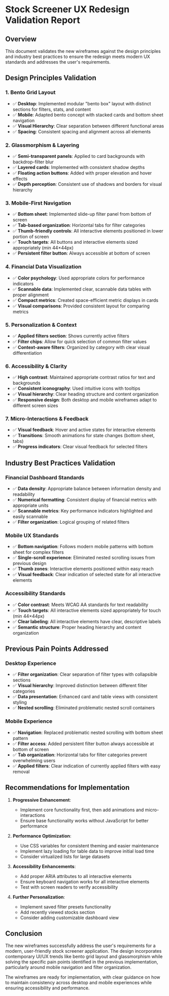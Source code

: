 # Stock Screener UX Redesign Validation Report

## Overview
This document validates the new wireframes against the design principles and industry best practices to ensure the redesign meets modern UX standards and addresses the user's requirements.

## Design Principles Validation

### 1. Bento Grid Layout
- ✅ **Desktop**: Implemented modular "bento box" layout with distinct sections for filters, stats, and content
- ✅ **Mobile**: Adapted bento concept with stacked cards and bottom sheet navigation
- ✅ **Visual Hierarchy**: Clear separation between different functional areas
- ✅ **Spacing**: Consistent spacing and alignment across all elements

### 2. Glassmorphism & Layering
- ✅ **Semi-transparent panels**: Applied to card backgrounds with backdrop-filter blur
- ✅ **Layered cards**: Implemented with consistent shadow depths
- ✅ **Floating action buttons**: Added with proper elevation and hover effects
- ✅ **Depth perception**: Consistent use of shadows and borders for visual hierarchy

### 3. Mobile-First Navigation
- ✅ **Bottom sheet**: Implemented slide-up filter panel from bottom of screen
- ✅ **Tab-based organization**: Horizontal tabs for filter categories
- ✅ **Thumb-friendly controls**: All interactive elements positioned in lower portion of screen
- ✅ **Touch targets**: All buttons and interactive elements sized appropriately (min 44×44px)
- ✅ **Persistent filter button**: Always accessible at bottom of screen

### 4. Financial Data Visualization
- ✅ **Color psychology**: Used appropriate colors for performance indicators
- ✅ **Scannable data**: Implemented clear, scannable data tables with proper alignment
- ✅ **Compact metrics**: Created space-efficient metric displays in cards
- ✅ **Visual comparisons**: Provided consistent layout for comparing metrics

### 5. Personalization & Context
- ✅ **Applied filters section**: Shows currently active filters
- ✅ **Filter chips**: Allow for quick selection of common filter values
- ✅ **Context-aware filters**: Organized by category with clear visual differentiation

### 6. Accessibility & Clarity
- ✅ **High contrast**: Maintained appropriate contrast ratios for text and backgrounds
- ✅ **Consistent iconography**: Used intuitive icons with tooltips
- ✅ **Visual hierarchy**: Clear heading structure and content organization
- ✅ **Responsive design**: Both desktop and mobile wireframes adapt to different screen sizes

### 7. Micro-Interactions & Feedback
- ✅ **Visual feedback**: Hover and active states for interactive elements
- ✅ **Transitions**: Smooth animations for state changes (bottom sheet, tabs)
- ✅ **Progress indicators**: Clear visual feedback for selected filters

## Industry Best Practices Validation

### Financial Dashboard Standards
- ✅ **Data density**: Appropriate balance between information density and readability
- ✅ **Numerical formatting**: Consistent display of financial metrics with appropriate units
- ✅ **Scannable metrics**: Key performance indicators highlighted and easily scannable
- ✅ **Filter organization**: Logical grouping of related filters

### Mobile UX Standards
- ✅ **Bottom navigation**: Follows modern mobile patterns with bottom sheet for complex filters
- ✅ **Single-scroll experience**: Eliminated nested scrolling issues from previous design
- ✅ **Thumb zones**: Interactive elements positioned within easy reach
- ✅ **Visual feedback**: Clear indication of selected state for all interactive elements

### Accessibility Standards
- ✅ **Color contrast**: Meets WCAG AA standards for text readability
- ✅ **Touch targets**: All interactive elements sized appropriately for touch (min 44×44px)
- ✅ **Clear labeling**: All interactive elements have clear, descriptive labels
- ✅ **Semantic structure**: Proper heading hierarchy and content organization

## Previous Pain Points Addressed

### Desktop Experience
- ✅ **Filter organization**: Clear separation of filter types with collapsible sections
- ✅ **Visual hierarchy**: Improved distinction between different filter categories
- ✅ **Data presentation**: Enhanced card and table views with consistent styling
- ✅ **Nested scrolling**: Eliminated problematic nested scroll containers

### Mobile Experience
- ✅ **Navigation**: Replaced problematic nested scrolling with bottom sheet pattern
- ✅ **Filter access**: Added persistent filter button always accessible at bottom of screen
- ✅ **Tab organization**: Horizontal tabs for filter categories prevent overwhelming users
- ✅ **Applied filters**: Clear indication of currently applied filters with easy removal

## Recommendations for Implementation

1. **Progressive Enhancement**:
   - Implement core functionality first, then add animations and micro-interactions
   - Ensure base functionality works without JavaScript for better performance

2. **Performance Optimization**:
   - Use CSS variables for consistent theming and easier maintenance
   - Implement lazy loading for table data to improve initial load time
   - Consider virtualized lists for large datasets

3. **Accessibility Enhancements**:
   - Add proper ARIA attributes to all interactive elements
   - Ensure keyboard navigation works for all interactive elements
   - Test with screen readers to verify accessibility

4. **Further Personalization**:
   - Implement saved filter presets functionality
   - Add recently viewed stocks section
   - Consider adding customizable dashboard view

## Conclusion

The new wireframes successfully address the user's requirements for a modern, user-friendly stock screener application. The design incorporates contemporary UI/UX trends like bento grid layout and glassmorphism while solving the specific pain points identified in the previous implementation, particularly around mobile navigation and filter organization.

The wireframes are ready for implementation, with clear guidance on how to maintain consistency across desktop and mobile experiences while ensuring accessibility and performance.
